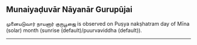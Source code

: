## Munaiyaḍuvār Nāyanār Gurupūjai
முனையடுவார் நாயனார் குருபூஜை is observed on Puṣya nakṣhatram day of Mīna (solar) month (sunrise (default)/puurvaviddha (default)).



---
